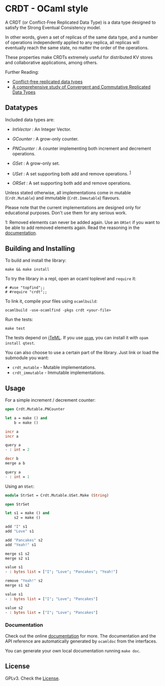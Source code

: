 # CRDT - OCaml style

A CRDT (or Conflict-Free Replicated Data Type) is a data type designed to
satisfy the Strong Eventual Consistency model.

In other words, given a set of replicas of the same data type, and a number of
operations independently applied to any replica, all replicas will eventually
reach the same state, no matter the order of the operations.

These properties make CRDTs extremely useful for distributed KV stores and
collaborative applications, among others.

Further Reading:

- [Conflict-free replicated data types](http://dl.acm.org/citation.cfm?id=2050642)
- [A comprehensive study of Convergent and Commutative Replicated Data Types](https://hal.inria.fr/inria-00555588)

## Datatypes

Included data types are:

- _IntVector_ : An Integer Vector.

- _GCounter_ : A grow-only counter.

- _PNCounter_ : A counter implementing both increment and decrement operations.

- _GSet_ : A grow-only set.

- _USet_ : A set supporting both add and remove operations. <sup>[1](#usetnote)</sup>

- _ORSet_ : A set supporting both add and remove operations.

Unless stated otherwise, all implementations come in mutable (`Crdt.Mutable`)
and immutable (`Crdt.Immutable`) flavours.

Please note that the current implementations are designed only for educational
purposes. Don't use them for any serious work.

<a name="usetnote">1</a>: Removed elements can never be added again.
Use an `ORSet` if you want to be able to add removed elements again. Read the
reasoning in the [documentation](http://ergl.github.io/crdt-ml/M_USet.html).

## Building and Installing

To build and install the library:

```
make && make install
```

To try the library in a repl, open an ocaml toplevel and `require` it:

```
# #use "topfind";;
# #require "crdt";;
```

To link it, compile your files using `ocamlbuild`:

```
ocamlbuild -use-ocamlfind -pkgs crdt <your-file>
```

Run the tests:

```
make test
```

The tests depend on [iTeML](https://github.com/vincent-hugot/iTeML).
If you use [`opam`](https://opam.ocaml.org), you can install it with `opam install qtest`.

You can also choose to use a certain part of the library. Just link or load the
submodule you want:

- `crdt_mutable` - Mutable implementations.
- `crdt_immutable` - Immutable implementations.

## Usage

For a simple increment / decrement counter:

```ocaml
open Crdt.Mutable.PNCounter

let a = make () and
    b = make ()

incr a
incr a

query a
- : int = 2

decr b
merge a b

query a
- : int = 1
```

Using an `USet`:

```ocaml
module StrSet = Crdt.Mutable.USet.Make (String)

open StrSet

let s1 = make () and
    s2 = make ()

add "I" s1
add "Love" s1

add "Pancakes" s2
add "Yeah!" s1

merge s1 s2
merge s2 s1

value s1
- : bytes list = ["I"; "Love"; "Pancakes"; "Yeah!"]

remove "Yeah!" s2
merge s1 s2

value s1
- : bytes list = ["I"; "Love"; "Pancakes"]

value s2
- : bytes list = ["I"; "Love"; "Pancakes"]
```

### Documentation

Check out the online [documentation](http://ergl.github.io/crdt-ml) for more.
The documentation and the API reference are automatically generated by `ocamldoc`
from the interfaces.

You can generate your own local documentation running `make doc`.

## License

GPLv3. Check the [License](./LICENSE).
